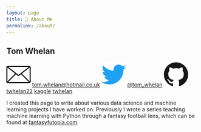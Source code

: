 ```yaml
---
layout: page
title: 👤 About Me
permalink: /about/
---
```


## Tom Whelan

![Email](/images/email_icon.png) [tom.whelan@hotmail.co.uk](mailto:tom.whelan@hotmail.co.uk) ![Twitter](/images/twitter_icon.png) [@tom_whelan](https://twitter.com/tom_whelan) ![Github](/images/github_icon.png) [twhelan22](https://github.com/twhelan22) [kaggle](/images/kaggle_icon.png) [twhelan](https://www.kaggle.com/twhelan) 

I created this page to write about various data science and machine learning projects I have worked on. Previously I wrote a series teaching machine learning with Python through a fantasy football lens, which can be found at [fantasyfutopia.com](http://www.fantasyfutopia.com/python-for-fantasy-football-introduction/).
